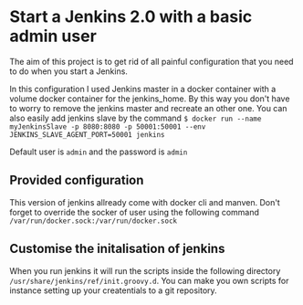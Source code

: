 # Start a Jenkins 2.0 with a basic admin user
The aim of this project is to get rid of all painful configuration that you need to do when you start a Jenkins.

In this configuration I used Jenkins master in a docker container with a volume docker container for the jenkins_home. By this way you don't have to worry to remove the jenkins master and recreate an other one. You can also easily add jenkins slave by the command `$ docker run --name myJenkinsSlave -p 8080:8080 -p 50001:50001 --env JENKINS_SLAVE_AGENT_PORT=50001 jenkins`

Default user is `admin` and the password is `admin`

## Provided configuration
This version of jenkins allready come with docker cli and manven. Don't forget to override the socker of user using the following command `/var/run/docker.sock:/var/run/docker.sock`

## Customise the initalisation of jenkins
When you run jenkins it will run the scripts inside the following directory `/usr/share/jenkins/ref/init.groovy.d`. You can make you own scripts for instance setting up your createntials to a git repository.
